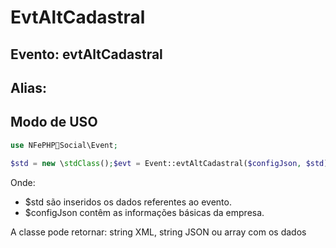 # EvtAltCadastral

## Evento: evtAltCadastral

## Alias: 


## Modo de USO

```php
use NFePHPSocial\Event;

$std = new \stdClass();$evt = Event::evtAltCadastral($configJson, $std);
```

Onde:
- $std são inseridos os dados referentes ao evento.
- $configJson contêm as informações básicas da empresa.

A classe pode retornar: string XML, string JSON ou array com os dados
